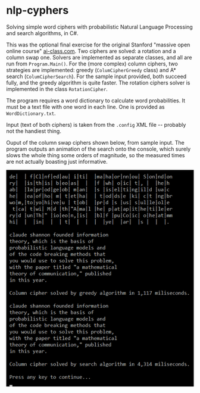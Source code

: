 # nlp-cyphers
Solving simple word ciphers with probabilistic Natural Language Processing and search algorithms, in C#.

This was the optional final exercise for the original Stanford "massive open online course" [ai-class.com](http://web.archive.org/web/20111118013708/https://www.ai-class.com/).
Two ciphers are solved: a rotation and a column swap one.
Solvers are implemented as separate classes, and all are run from `Program.Main()`.
For the (more complex) column ciphers, two strategies are implemented: greedy (`ColumCipherGreedy` class) and A* search (`ColumCipherSearch`).
For the sample input provided, both succeed fully, and the greedy algorithm is quite faster.
The rotation ciphers solver is implemented in the class `RotationCipher`.

The program requires a word dictionary to calculate word probabilities.
It must be a text file with one word in each line.
One is provided as `WordDictionary.txt`.

Input (text of both ciphers) is taken from the `.config` XML file
-- probably not the handiest thing.

Ouput of the column swap ciphers shown below, from sample input.
The program outputs an animation of the search onto the console, which surely slows the whole thing some orders of magnitude, so the measured times are not actually boasting just informative.

![Console](output.png "Sample output")
